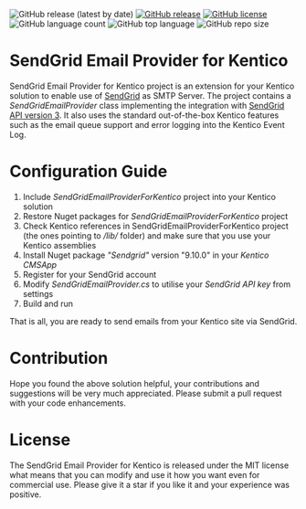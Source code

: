 ![GitHub release (latest by date)](https://img.shields.io/github/v/release/kate-orlova/sendgrid-email-provider-for-kentico)
[![GitHub release](https://img.shields.io/github/release-date/kate-orlova/sendgrid-email-provider-for-kentico.svg?style=flat)](https://github.com/kate-orlova/sendgrid-email-provider-for-kentico/releases/tag/MVPRelease)
[![GitHub license](https://img.shields.io/github/license/kate-orlova/sendgrid-email-provider-for-kentico.svg)](https://github.com/kate-orlova/sendgrid-email-provider-for-kentico/blob/master/LICENSE)
![GitHub language count](https://img.shields.io/github/languages/count/kate-orlova/sendgrid-email-provider-for-kentico.svg?style=flat)
![GitHub top language](https://img.shields.io/github/languages/top/kate-orlova/sendgrid-email-provider-for-kentico.svg?style=flat)
![GitHub repo size](https://img.shields.io/github/repo-size/kate-orlova/sendgrid-email-provider-for-kentico.svg?style=flat)

# SendGrid Email Provider for Kentico
SendGrid Email Provider for Kentico project is an extension for your Kentico solution to enable use of [SendGrid](https://sendgrid.com/) as SMTP Server. The project contains a _SendGridEmailProvider_ class implementing the integration with [SendGrid API version 3](https://sendgrid.com/docs/API_Reference/api_v3.html). It also uses the standard out-of-the-box Kentico features such as the email queue support and error logging into the Kentico Event Log.

# Configuration Guide
1. Include _SendGridEmailProviderForKentico_ project into your Kentico solution
1. Restore Nuget packages for _SendGridEmailProviderForKentico_ project
1. Check Kentico references in SendGridEmailProviderForKentico project (the ones pointing to _/lib/_ folder) and make sure that you use your Kentico assemblies 
1. Install Nuget package _"Sendgrid"_ version "9.10.0" in your _Kentico CMSApp_
1. Register for your SendGrid account
1. Modify _SendGridEmailProvider.cs_ to utilise your _SendGrid API key_ from settings
1. Build and run

That is all, you are ready to send emails from your Kentico site via SendGrid.

# Contribution
Hope you found the above solution helpful, your contributions and suggestions will be very much appreciated. Please submit a pull request with your code enhancements.

# License
The SendGrid Email Provider for Kentico is released under the MIT license what means that you can modify and use it how you want even for commercial use. Please give it a star if you like it and your experience was positive.
